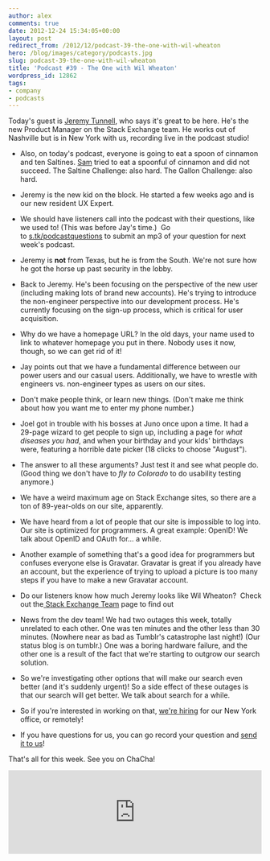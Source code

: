 ```yaml
---
author: alex
comments: true
date: 2012-12-24 15:34:05+00:00
layout: post
redirect_from: /2012/12/podcast-39-the-one-with-wil-wheaton
hero: /blog/images/category/podcasts.jpg
slug: podcast-39-the-one-with-wil-wheaton
title: 'Podcast #39 - The One with Wil Wheaton'
wordpress_id: 12862
tags:
- company
- podcasts
---
```


Today's guest is [Jeremy Tunnell](http://stackexchange.com/users/1635441/jeremy-tunnell), who says it's great to be here. He's the new Product Manager on the Stack Exchange team. He works out of Nashville but is in New York with us, recording live in the podcast studio!



	
  * Also, on today's podcast, everyone is going to eat a spoon of cinnamon and ten Saltines. [Sam](http://stackexchange.com/users/482412/samthebrand) tried to eat a spoonful of cinnamon and did not succeed. The Saltine Challenge: also hard. The Gallon Challenge: also hard.

	
  * Jeremy is the new kid on the block. He started a few weeks ago and is our new resident UX Expert.

	
  * We should have listeners call into the podcast with their questions, like we used to! (This was before Jay's time.)  Go to [s.tk/podcastquestions](http://s.tk/podcastquestions) to submit an mp3 of your question for next week's podcast.

	
  * Jeremy is **not** from Texas, but he is from the South. We're not sure how he got the horse up past security in the lobby.

	
  * Back to Jeremy. He's been focusing on the perspective of the new user (including making lots of brand new accounts). He's trying to introduce the non-engineer perspective into our development process. He's currently focusing on the sign-up process, which is critical for user acquisition.

	
  * Why do we have a homepage URL? In the old days, your name used to link to whatever homepage you put in there. Nobody uses it now, though, so we can get rid of it!

	
  * Jay points out that we have a fundamental difference between our power users and our casual users. Additionally, we have to wrestle with engineers vs. non-engineer types as users on our sites.

	
  * Don't make people think, or learn new things. (Don't make me think about how you want me to enter my phone number.)

	
  * Joel got in trouble with his bosses at Juno once upon a time. It had a 29-page wizard to get people to sign up, including a page for _what diseases you had_, and when your birthday and your kids' birthdays were, featuring a horrible date picker (18 clicks to choose "August").

	
  * The answer to all these arguments? Just test it and see what people do. (Good thing we don't have to _fly to Colorado_ to do usability testing anymore.)

	
  * We have a weird maximum age on Stack Exchange sites, so there are a ton of 89-year-olds on our site, apparently.

	
  * We have heard from a lot of people that our site is impossible to log into. Our site is optimized for programmers. A great example: OpenID! We talk about OpenID and OAuth for… a while.

	
  * Another example of something that's a good idea for programmers but confuses everyone else is Gravatar. Gravatar is great if you already have an account, but the experience of trying to upload a picture is too many steps if you have to make a new Gravatar account.

	
  * Do our listeners know how much Jeremy looks like Wil Wheaton?  Check out the[ Stack Exchange Team](http://stackexchange.com/about/team) page to find out

	
  * News from the dev team! We had two outages this week, totally unrelated to each other. One was ten minutes and the other less than 30 minutes. (Nowhere near as bad as Tumblr's catastrophe last night!) (Our status blog is on tumblr.) One was a boring hardware failure, and the other one is a result of the fact that we're starting to outgrow our search solution.

	
  * So we're investigating other options that will make our search even better (and it's suddenly urgent)! So a side effect of these outages is that our search will get better. We talk about search for a while.

	
  * So if you're interested in working on that, [we're hiring](http://stackexchange.com/about/hiring) for our New York office, or remotely!

	
  * If you have questions for us, you can go record your question and [send it to us](http://s.tk/podcastquestions)!


That's all for this week. See you on ChaCha!


<iframe src="https://w.soundcloud.com/player/?url=http%3A%2F%2Fapi.soundcloud.com%2Ftracks%2F72432544" frameborder="no" scrolling="no" width="100%" height="166"></iframe></p>